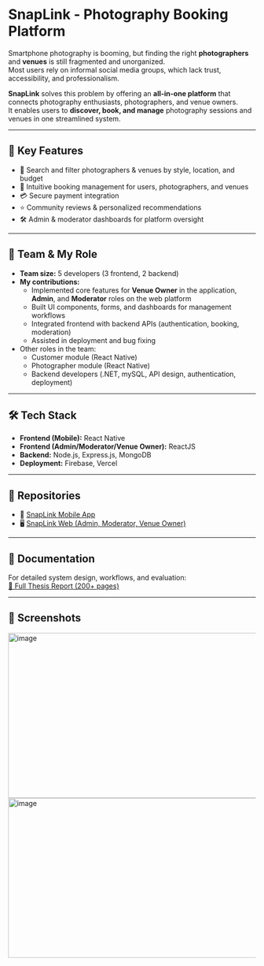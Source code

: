 # SnapLink - Photography Booking Platform

Smartphone photography is booming, but finding the right **photographers** and **venues** is still fragmented and unorganized.  
Most users rely on informal social media groups, which lack trust, accessibility, and professionalism.

**SnapLink** solves this problem by offering an **all-in-one platform** that connects photography enthusiasts, photographers, and venue owners.  
It enables users to **discover, book, and manage** photography sessions and venues in one streamlined system.

---

## 📌 Key Features
- 🔎 Search and filter photographers & venues by style, location, and budget  
- 📅 Intuitive booking management for users, photographers, and venues  
- 💳 Secure payment integration  
- ⭐ Community reviews & personalized recommendations  
- 🛠 Admin & moderator dashboards for platform oversight  

---

## 👥 Team & My Role
- **Team size:** 5 developers (3 frontend, 2 backend)  
- **My contributions:**  
  - Implemented core features for **Venue Owner** in the application, **Admin**, and **Moderator** roles on the web platform  
  - Built UI components, forms, and dashboards for management workflows  
  - Integrated frontend with backend APIs (authentication, booking, moderation)  
  - Assisted in deployment and bug fixing  
- Other roles in the team:  
  - Customer module (React Native)  
  - Photographer module (React Native)  
  - Backend developers (.NET, mySQL, API design, authentication, deployment)  

---

## 🛠 Tech Stack
- **Frontend (Mobile):** React Native  
- **Frontend (Admin/Moderator/Venue Owner):** ReactJS  
- **Backend:** Node.js, Express.js, MongoDB  
- **Deployment:** Firebase, Vercel  

---

## 🚀 Repositories
- 📱 [SnapLink Mobile App](https://github.com/htp2003/snaplink-app)  
- 🖥️ [SnapLink Web (Admin, Moderator, Venue Owner)](https://github.com/htp2003/snaplink-web)  

---

## 📖 Documentation
For detailed system design, workflows, and evaluation:  
[📄 Full Thesis Report (200+ pages)](https://drive.google.com/file/d/1XrsXNppJCTuqbZ1pe8IDTcq0AXcWPCkg/view?usp=sharing)

---

## 📸 Screenshots
<img width="593" height="335" alt="image" src="https://github.com/user-attachments/assets/895f93dd-2d3c-4c8b-9c3e-da0ce2f17ca2" />
<img width="592" height="324" alt="image" src="https://github.com/user-attachments/assets/dc8544df-d80b-4555-902d-55d799f2471e" />


